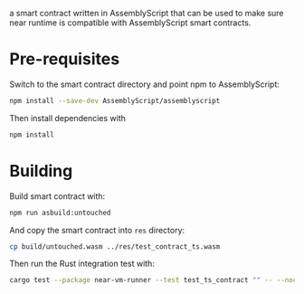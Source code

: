 a smart contract written in AssemblyScript that can be used to make
sure near runtime is compatible with AssemblyScript smart contracts.

# Pre-requisites

Switch to the smart contract directory and point npm to AssemblyScript:
```bash
npm install --save-dev AssemblyScript/assemblyscript
```

Then install dependencies with
```bash
npm install
```

# Building

Build smart contract with:
```bash
npm run asbuild:untouched
```

And copy the smart contract into `res` directory:
```bash
cp build/untouched.wasm ../res/test_contract_ts.wasm
```

Then run the Rust integration test with:
```bash
cargo test --package near-vm-runner --test test_ts_contract "" -- --nocapture
```
